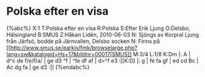# Polska efter en visa

{%abc%}
X:1
T:Polska efter en visa
R:Polska
S:Efter Erik Ljung
O:Delsbo, Hälsingland
B:SMUS
Z:Håkan Lidén, 2010-06-03
N: Sjöngs av Korpral Ljung från Järfsö, bodde på Järnvallen, Delsbo socken
N: Finns på [[http://www.smus.se/earkiv/fmk/browselarge.php?lang=sw&katalogid=Hs+17&bildnr=00017|SMUS]]
M:3/4
L:1/8
K:Dm
|: A | d^c de f/e/f/a/ | ge d3 ^f | ^fe df af | d>^f e3 :|[K:D] 
|: g | fe fa gf | ed cd Bc | Ac dg fa | ge d3 :|]
{%endabc%}
